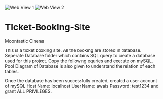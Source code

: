 ![Web View 1](https://user-images.githubusercontent.com/110224413/185234762-afbc8810-55ef-4044-95f2-c8a734ddb9bb.png)
![Web View 2](https://user-images.githubusercontent.com/110224413/185234796-d632fdc6-494a-4ed4-9764-e19962341e8d.png)
# Ticket-Booking-Site
Moontastic Cinema

This is a ticket booking site. All the booking are stored in database.
Seperate Database folder which contains SQL query to create a database used for this project. 
Copy the following equries and execute on mySQL.
Pool Diagram of Database is also given to understand the relation of each tables.

Once the database has been successfully created, created a user account of mySQL 
Host Name: localhost
User Name: awais
Password: test1234
and grant ALL PRIVILEGES.
